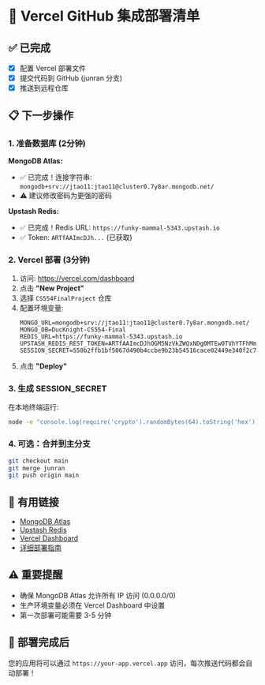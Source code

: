 # 🚀 Vercel GitHub 集成部署清单

## ✅ 已完成
- [x] 配置 Vercel 部署文件
- [x] 提交代码到 GitHub (junran 分支)
- [x] 推送到远程仓库

## 📋 下一步操作

### 1. 准备数据库 (2分钟)
**MongoDB Atlas:**
- ✅ 已完成！连接字符串: `mongodb+srv://jtao11:jtao11@cluster0.7y8ar.mongodb.net/`
- ⚠️ 建议修改密码为更强的密码

**Upstash Redis:**
- ✅ 已完成！Redis URL: `https://funky-mammal-5343.upstash.io`
- ✅ Token: `ARTfAAImcDJh...` (已获取)

### 2. Vercel 部署 (3分钟)
1. 访问: https://vercel.com/dashboard
2. 点击 **"New Project"**
3. 选择 `CS554FinalProject` 仓库
4. 配置环境变量:
   ```
   MONGO_URL=mongodb+srv://jtao11:jtao11@cluster0.7y8ar.mongodb.net/
   MONGO_DB=DucKnight-CS554-Final
   REDIS_URL=https://funky-mammal-5343.upstash.io
   UPSTASH_REDIS_REST_TOKEN=ARTfAAImcDJhOGM5NzVkZWQxNDg0MTEwOTVhYTFhMmI5MTYwYWZhNHAyNTM0Mw
   SESSION_SECRET=550b2ffb1bf5067d490b4ccbe9b23b54516cace02449e340f2c7bb2095de1fe34324801f9484e98b384ecd07827fbedf2c4d2de82a3deb779e07e2c9722fe64b
   ```
5. 点击 **"Deploy"** 

### 3. 生成 SESSION_SECRET
在本地终端运行:
```bash
node -e "console.log(require('crypto').randomBytes(64).toString('hex'))"
```

### 4. 可选：合并到主分支
```bash
git checkout main
git merge junran
git push origin main
```

## 🔗 有用链接
- [MongoDB Atlas](https://www.mongodb.com/cloud/atlas)
- [Upstash Redis](https://upstash.com/)
- [Vercel Dashboard](https://vercel.com/dashboard)
- [详细部署指南](./GITHUB_VERCEL_DEPLOYMENT.md)

## ⚠️ 重要提醒
- 确保 MongoDB Atlas 允许所有 IP 访问 (0.0.0.0/0)
- 生产环境变量必须在 Vercel Dashboard 中设置
- 第一次部署可能需要 3-5 分钟

## 🎉 部署完成后
您的应用将可以通过 `https://your-app.vercel.app` 访问，每次推送代码都会自动部署！